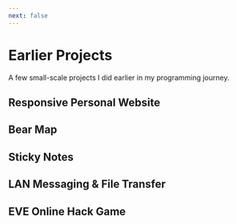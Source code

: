 ```yaml
---
next: false
---
```


# Earlier Projects

A few small-scale projects I did earlier in my programming journey.

## Responsive Personal Website <Badge type="tip" text="html-css-js" /><Badge type="danger" text="early" />

## Bear Map <Badge type="tip" text="java" /><Badge type="tip" text="backend" /><Badge type="tip" text="algorithms" /><Badge type="tip" text="data-structures" /><Badge type="info" text="school-project" /><Badge type="danger" text="early" />

## Sticky Notes <Badge type="tip" text="cpp" /><Badge type="tip" text="qt" /><Badge type="tip" text="desktop-application" /><Badge type="danger" text="early" />

## LAN Messaging & File Transfer <Badge type="tip" text="cpp" /><Badge type="tip" text="qt" /><Badge type="tip" text="desktop-application" /><Badge type="danger" text="early" />

## EVE Online Hack Game <Badge type="tip" text="python" /><Badge type="danger" text="early" />